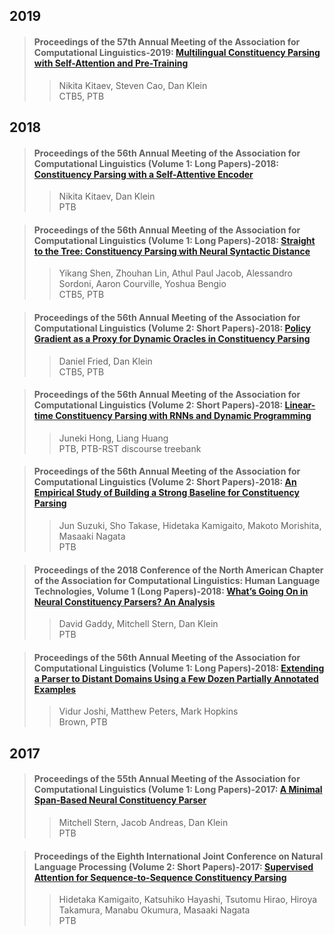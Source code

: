 
## 2019  

>#### Proceedings of the 57th Annual Meeting of the Association for Computational Linguistics-2019: [Multilingual Constituency Parsing with Self-Attention and Pre-Training](./paper/P19-1340.pdf)  
>> Nikita Kitaev, Steven Cao, Dan Klein  
>> CTB5, PTB  

## 2018  

>#### Proceedings of the 56th Annual Meeting of the Association for Computational Linguistics (Volume 1: Long Papers)-2018: [Constituency Parsing with a Self-Attentive Encoder](./paper/P18-1249.pdf)  
>> Nikita Kitaev, Dan Klein  
>> PTB  

>#### Proceedings of the 56th Annual Meeting of the Association for Computational Linguistics (Volume 1: Long Papers)-2018: [Straight to the Tree: Constituency Parsing with Neural Syntactic Distance](./paper/P18-1108.pdf)  
>> Yikang Shen, Zhouhan Lin, Athul Paul Jacob, Alessandro Sordoni, Aaron Courville, Yoshua Bengio  
>> CTB5, PTB  

>#### Proceedings of the 56th Annual Meeting of the Association for Computational Linguistics (Volume 2: Short Papers)-2018: [Policy Gradient as a Proxy for Dynamic Oracles in Constituency Parsing](./paper/P18-2075.pdf)  
>> Daniel Fried, Dan Klein  
>> CTB5, PTB  

>#### Proceedings of the 56th Annual Meeting of the Association for Computational Linguistics (Volume 2: Short Papers)-2018: [Linear-time Constituency Parsing with RNNs and Dynamic Programming](./paper/P18-2076.pdf)  
>> Juneki Hong, Liang Huang  
>> PTB, PTB-RST discourse treebank  

>#### Proceedings of the 56th Annual Meeting of the Association for Computational Linguistics (Volume 2: Short Papers)-2018: [An Empirical Study of Building a Strong Baseline for Constituency Parsing](./paper/P18-2097.pdf)  
>> Jun Suzuki, Sho Takase, Hidetaka Kamigaito, Makoto Morishita, Masaaki Nagata  
>> PTB  

>#### Proceedings of the 2018 Conference of the North American Chapter of the Association for Computational Linguistics: Human Language Technologies, Volume 1 (Long Papers)-2018: [What’s Going On in Neural Constituency Parsers? An Analysis](./paper/N18-1091.pdf)  
>> David Gaddy, Mitchell Stern, Dan Klein  
>> PTB  

>#### Proceedings of the 56th Annual Meeting of the Association for Computational Linguistics (Volume 1: Long Papers)-2018: [Extending a Parser to Distant Domains Using a Few Dozen Partially Annotated Examples](./paper/P18-1110.pdf)  
>> Vidur Joshi, Matthew Peters, Mark Hopkins  
>> Brown, PTB  

## 2017  

>#### Proceedings of the 55th Annual Meeting of the Association for Computational Linguistics (Volume 1: Long Papers)-2017: [A Minimal Span-Based Neural Constituency Parser](./paper/P17-1076.pdf)  
>> Mitchell Stern, Jacob Andreas, Dan Klein  
>> PTB  

>#### Proceedings of the Eighth International Joint Conference on Natural Language Processing (Volume 2: Short Papers)-2017: [Supervised Attention for Sequence-to-Sequence Constituency Parsing](./paper/I17-2002.pdf)  
>> Hidetaka Kamigaito, Katsuhiko Hayashi, Tsutomu Hirao, Hiroya Takamura, Manabu Okumura, Masaaki Nagata  
>> PTB  



